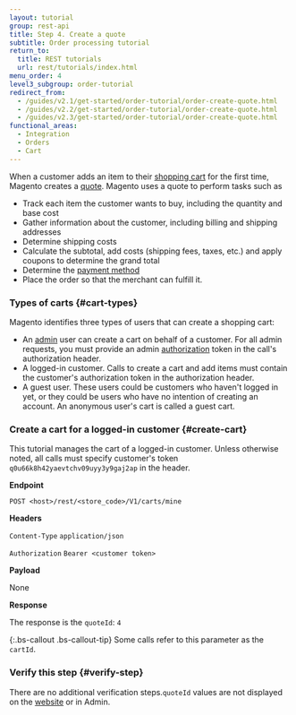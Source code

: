 ```yaml
---
layout: tutorial
group: rest-api
title: Step 4. Create a quote
subtitle: Order processing tutorial
return_to:
  title: REST tutorials
  url: rest/tutorials/index.html
menu_order: 4
level3_subgroup: order-tutorial
redirect_from:
  - /guides/v2.1/get-started/order-tutorial/order-create-quote.html
  - /guides/v2.2/get-started/order-tutorial/order-create-quote.html
  - /guides/v2.3/get-started/order-tutorial/order-create-quote.html
functional_areas:
  - Integration
  - Orders
  - Cart
---
```


When a customer adds an item to their [shopping cart](https://glossary.magento.com/shopping-cart) for the first time, Magento creates a [quote](https://glossary.magento.com/quote). Magento uses a quote to perform tasks such as

* Track each item the customer wants to buy, including the quantity and base cost
* Gather information about the customer, including billing and shipping addresses
* Determine shipping costs
* Calculate the subtotal, add costs (shipping fees, taxes, etc.) and apply coupons to determine the grand total
* Determine the [payment method](https://glossary.magento.com/payment-method)
* Place the order so that the merchant can fulfill it.

### Types of carts {#cart-types}

Magento identifies three types of users that can create a shopping cart:

* An [admin](https://glossary.magento.com/admin) user can create a cart on behalf of a customer. For all admin requests, you must provide an admin [authorization](https://glossary.magento.com/authorization) token in the call's authorization header.
* A logged-in customer. Calls to create a cart and add items must contain the customer's authorization token in the authorization header.
* A guest user. These users could be customers who haven't logged in yet, or they could be users who have no intention of creating an account. An anonymous user's cart is called a guest cart.

### Create a cart for a logged-in customer {#create-cart}

This tutorial manages the cart of a logged-in customer. Unless otherwise noted, all calls must specify customer's token `q0u66k8h42yaevtchv09uyy3y9gaj2ap` in the header.

**Endpoint**

`POST <host>/rest/<store_code>/V1/carts/mine`

**Headers**

`Content-Type` `application/json`

`Authorization` `Bearer <customer token>`

**Payload**

None

**Response**

The response is the `quoteId`: `4`

{:.bs-callout .bs-callout-tip}
Some calls refer to this parameter as the `cartId`.

### Verify this step {#verify-step}

There are no additional verification steps.`quoteId` values are not displayed on the [website](https://glossary.magento.com/website) or in Admin.
